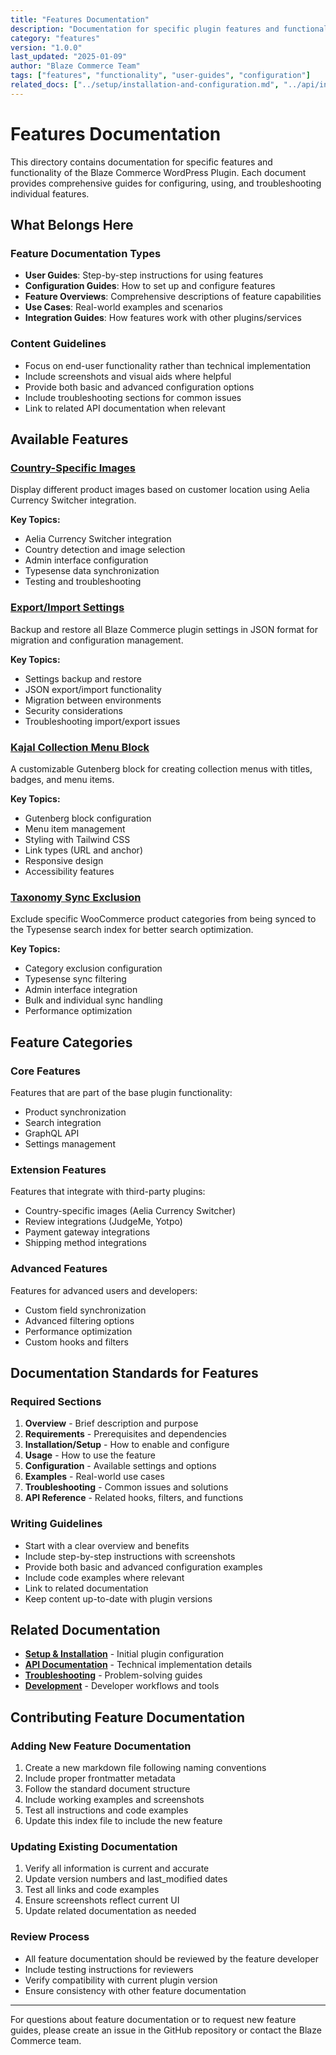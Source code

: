 ```yaml
---
title: "Features Documentation"
description: "Documentation for specific plugin features and functionality"
category: "features"
version: "1.0.0"
last_updated: "2025-01-09"
author: "Blaze Commerce Team"
tags: ["features", "functionality", "user-guides", "configuration"]
related_docs: ["../setup/installation-and-configuration.md", "../api/index.md"]
---
```


# Features Documentation

This directory contains documentation for specific features and functionality of the Blaze Commerce WordPress Plugin. Each document provides comprehensive guides for configuring, using, and troubleshooting individual features.

## What Belongs Here

### Feature Documentation Types

- **User Guides**: Step-by-step instructions for using features
- **Configuration Guides**: How to set up and configure features
- **Feature Overviews**: Comprehensive descriptions of feature capabilities
- **Use Cases**: Real-world examples and scenarios
- **Integration Guides**: How features work with other plugins/services

### Content Guidelines

- Focus on end-user functionality rather than technical implementation
- Include screenshots and visual aids where helpful
- Provide both basic and advanced configuration options
- Include troubleshooting sections for common issues
- Link to related API documentation when relevant

## Available Features

### [Country-Specific Images](country-specific-images.md)

Display different product images based on customer location using Aelia Currency Switcher integration.

**Key Topics:**

- Aelia Currency Switcher integration
- Country detection and image selection
- Admin interface configuration
- Typesense data synchronization
- Testing and troubleshooting

### [Export/Import Settings](export-import-feature.md)

Backup and restore all Blaze Commerce plugin settings in JSON format for migration and configuration management.

**Key Topics:**

- Settings backup and restore
- JSON export/import functionality
- Migration between environments
- Security considerations
- Troubleshooting import/export issues

### [Kajal Collection Menu Block](kajal-collection-menu-block.md)

A customizable Gutenberg block for creating collection menus with titles, badges, and menu items.

**Key Topics:**

- Gutenberg block configuration
- Menu item management
- Styling with Tailwind CSS
- Link types (URL and anchor)
- Responsive design
- Accessibility features

### [Taxonomy Sync Exclusion](taxonomy-sync-exclusion.md)

Exclude specific WooCommerce product categories from being synced to the Typesense search index for better search optimization.

**Key Topics:**

- Category exclusion configuration
- Typesense sync filtering
- Admin interface integration
- Bulk and individual sync handling
- Performance optimization

## Feature Categories

### Core Features

Features that are part of the base plugin functionality:

- Product synchronization
- Search integration
- GraphQL API
- Settings management

### Extension Features

Features that integrate with third-party plugins:

- Country-specific images (Aelia Currency Switcher)
- Review integrations (JudgeMe, Yotpo)
- Payment gateway integrations
- Shipping method integrations

### Advanced Features

Features for advanced users and developers:

- Custom field synchronization
- Advanced filtering options
- Performance optimization
- Custom hooks and filters

## Documentation Standards for Features

### Required Sections

1. **Overview** - Brief description and purpose
2. **Requirements** - Prerequisites and dependencies
3. **Installation/Setup** - How to enable and configure
4. **Usage** - How to use the feature
5. **Configuration** - Available settings and options
6. **Examples** - Real-world use cases
7. **Troubleshooting** - Common issues and solutions
8. **API Reference** - Related hooks, filters, and functions

### Writing Guidelines

- Start with a clear overview and benefits
- Include step-by-step instructions with screenshots
- Provide both basic and advanced configuration examples
- Include code examples where relevant
- Link to related documentation
- Keep content up-to-date with plugin versions

## Related Documentation

- **[Setup & Installation](../setup/)** - Initial plugin configuration
- **[API Documentation](../api/)** - Technical implementation details
- **[Troubleshooting](../troubleshooting/)** - Problem-solving guides
- **[Development](../development/)** - Developer workflows and tools

## Contributing Feature Documentation

### Adding New Feature Documentation

1. Create a new markdown file following naming conventions
2. Include proper frontmatter metadata
3. Follow the standard document structure
4. Include working examples and screenshots
5. Test all instructions and code examples
6. Update this index file to include the new feature

### Updating Existing Documentation

1. Verify all information is current and accurate
2. Update version numbers and last_modified dates
3. Test all links and code examples
4. Ensure screenshots reflect current UI
5. Update related documentation as needed

### Review Process

- All feature documentation should be reviewed by the feature developer
- Include testing instructions for reviewers
- Verify compatibility with current plugin version
- Ensure consistency with other feature documentation

---

For questions about feature documentation or to request new feature guides, please create an issue in the GitHub repository or contact the Blaze Commerce team.
